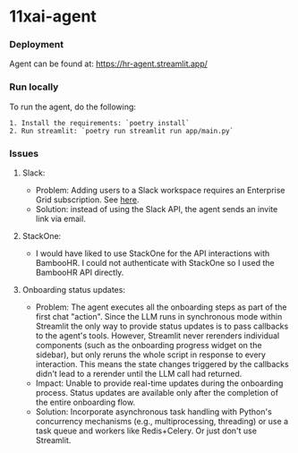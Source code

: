 # 11xai-agent


### Deployment

Agent can be found at: https://hr-agent.streamlit.app/

### Run locally
To run the agent, do the following:

    1. Install the requirements: `poetry install`
    2. Run streamlit: `poetry run streamlit run app/main.py`


### Issues
1. Slack:
   - Problem: Adding users to a Slack workspace requires an Enterprise Grid subscription. See [here](https://api.slack.com/methods/admin.users.invite).
   - Solution: instead of using the Slack API, the agent sends an invite link via email.
  
2. StackOne:
    - I would have liked to use StackOne for the API interactions with BambooHR. I could not authenticate with StackOne so I used the BambooHR API directly.
  
3. Onboarding status updates:
    - Problem: The agent executes all the onboarding steps as part of the first chat "action". Since the LLM runs in synchronous mode within Streamlit the only way to provide status updates is to pass callbacks to the agent's tools. However, Streamlit never rerenders individual components (such as the onboarding progress widget on the sidebar), but only reruns the whole script in response to every interaction. This means the state changes triggered by the callbacks didn't lead to a rerender until the LLM call had returned. 
    - Impact: Unable to provide real-time updates during the onboarding process. Status updates are available only after the completion of the entire onboarding flow.
    - Solution: Incorporate asynchronous task handling with Python's concurrency mechanisms (e.g., multiprocessing, threading) or use a task queue and workers like Redis+Celery. Or just don't use Streamlit.